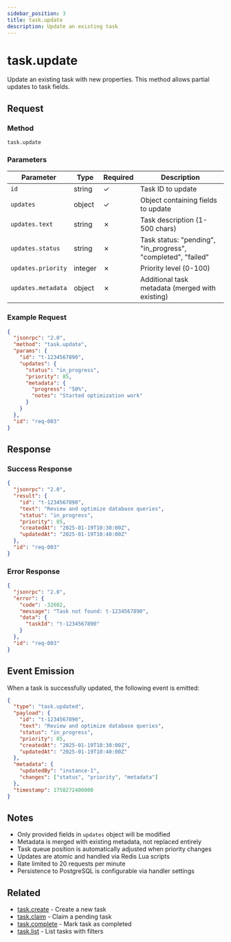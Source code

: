 ```yaml
---
sidebar_position: 3
title: task.update
description: Update an existing task
---
```


# task.update

Update an existing task with new properties. This method allows partial updates to task fields.

## Request

### Method
`task.update`

### Parameters

| Parameter | Type | Required | Description |
|-----------|------|----------|-------------|
| `id` | string | ✓ | Task ID to update |
| `updates` | object | ✓ | Object containing fields to update |
| `updates.text` | string | ✗ | Task description (1-500 chars) |
| `updates.status` | string | ✗ | Task status: "pending", "in_progress", "completed", "failed" |
| `updates.priority` | integer | ✗ | Priority level (0-100) |
| `updates.metadata` | object | ✗ | Additional task metadata (merged with existing) |

### Example Request

```json
{
  "jsonrpc": "2.0",
  "method": "task.update",
  "params": {
    "id": "t-1234567890",
    "updates": {
      "status": "in_progress",
      "priority": 85,
      "metadata": {
        "progress": "50%",
        "notes": "Started optimization work"
      }
    }
  },
  "id": "req-003"
}
```

## Response

### Success Response

```json
{
  "jsonrpc": "2.0",
  "result": {
    "id": "t-1234567890",
    "text": "Review and optimize database queries",
    "status": "in_progress",
    "priority": 85,
    "createdAt": "2025-01-19T10:30:00Z",
    "updatedAt": "2025-01-19T10:40:00Z"
  },
  "id": "req-003"
}
```

### Error Response

```json
{
  "jsonrpc": "2.0",
  "error": {
    "code": -32602,
    "message": "Task not found: t-1234567890",
    "data": {
      "taskId": "t-1234567890"
    }
  },
  "id": "req-003"
}
```

## Event Emission

When a task is successfully updated, the following event is emitted:

```json
{
  "type": "task.updated",
  "payload": {
    "id": "t-1234567890",
    "text": "Review and optimize database queries",
    "status": "in_progress",
    "priority": 85,
    "createdAt": "2025-01-19T10:30:00Z",
    "updatedAt": "2025-01-19T10:40:00Z"
  },
  "metadata": {
    "updatedBy": "instance-1",
    "changes": ["status", "priority", "metadata"]
  },
  "timestamp": 1758272400000
}
```

## Notes

- Only provided fields in `updates` object will be modified
- Metadata is merged with existing metadata, not replaced entirely
- Task queue position is automatically adjusted when priority changes
- Updates are atomic and handled via Redis Lua scripts
- Rate limited to 20 requests per minute
- Persistence to PostgreSQL is configurable via handler settings

## Related

- [task.create](./create) - Create a new task
- [task.claim](./claim) - Claim a pending task
- [task.complete](./complete) - Mark task as completed
- [task.list](./list) - List tasks with filters